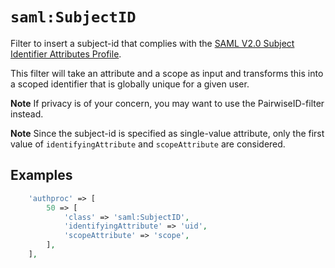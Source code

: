 `saml:SubjectID`
===================

Filter to insert a subject-id that complies with the
[SAML V2.0 Subject Identifier Attributes Profile][specification].

[specification]: http://docs.oasis-open.org/security/saml-subject-id-attr/v1.0/saml-subject-id-attr-v1.0.pdf

This filter will take an attribute and a scope as input and transforms this
into a scoped identifier that is globally unique for a given user.

**Note**
If privacy is of your concern, you may want to use the PairwiseID-filter
instead.

**Note**
Since the subject-id is specified as single-value attribute, only the first
value of `identifyingAttribute` and `scopeAttribute` are considered.

Examples
--------

```php
    'authproc' => [
        50 => [
            'class' => 'saml:SubjectID',
            'identifyingAttribute' => 'uid',
            'scopeAttribute' => 'scope',
        ],
    ],
```
